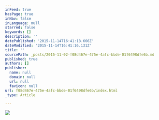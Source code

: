 ```yaml
---
inFeed: true
hasPage: true
inNav: false
inLanguage: null
starred: false
keywords: []
description: ''
datePublished: '2015-11-14T16:41:18.666Z'
dateModified: '2015-11-14T16:41:16.131Z'
title: ''
sourcePath: _posts/2015-11-02-f08d467e-475e-4afc-bbde-01f6498dfe6b.md
published: true
authors: []
publisher:
  name: null
  domain: null
  url: null
  favicon: null
url: f08d467e-475e-4afc-bbde-01f6498dfe6b/index.html
_type: Article

---
```

![](https://the-grid-user-content.s3-us-west-2.amazonaws.com/7da47a3a-35c9-479b-9d4f-ad9560ecdbb1.jpg)